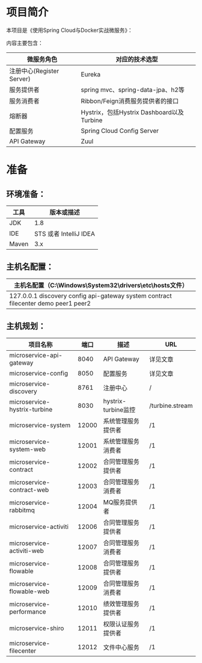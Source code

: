# 项目简介
本项目是《使用Spring Cloud与Docker实战微服务》：


内容主要包含：

| 微服务角色                                 | 对应的技术选型                              |
| ---------------------     | ------------------------------------ |
| 注册中心(Register Server)  | Eureka                               |
| 服务提供者                                  | spring mvc、spring-data-jpa、h2等       |
| 服务消费者                                  | Ribbon/Feign消费服务提供者的接口               |
| 熔断器                                          | Hystrix，包括Hystrix Dashboard以及Turbine |
| 配置服务                                      | Spring Cloud Config Server           |
| API Gateway                | Zuul                                 |



# 准备

## 环境准备：

| 工具    | 版本或描述                          |
| ----- | --------------------- |
| JDK   | 1.8                   |
| IDE   | STS 或者 IntelliJ IDEA |
| Maven | 3.x                   |

## 主机名配置：

| 主机名配置（C:\Windows\System32\drivers\etc\hosts文件） |
| ---------------------------------------- |
| 127.0.0.1 discovery config api-gateway system contract filecenter demo peer1 peer2|

## 主机规划：

| 项目名称                                     | 端口   | 描述                     | URL             |
| ---------------------------------------- | ---- | ----------------------- | ---------------  |
| microservice-api-gateway                 | 8040 | API Gateway             | 详见文章                  |
| microservice-config                      | 8050 | 配置服务                                  | 详见文章                 |
| microservice-discovery                   | 8761 | 注册中心                                  | /               |
| microservice-hystrix-turbine             | 8030 | hystrix-turbine监控            | /turbine.stream |
| microservice-system                      | 12000 | 系统管理服务提供者               | /1              |
| microservice-system-web                  | 12001 | 系统管理服务消费者               | /1              |
| microservice-contract                    | 12002 | 合同管理服务提供者               | /1              |
| microservice-contract-web                | 12003 | 合同管理服务消费者               | /1              |
| microservice-rabbitmq                    | 12004 | MQ服务提供者                          | /1              |
| microservice-activiti                    | 12006 | 合同管理服务提供者               | /1              |
| microservice-activiti-web                | 12007 | 合同管理服务消费者               | /1              |
| microservice-flowable                    | 12008 | 合同管理服务提供者               | /1              |
| microservice-flowable-web                | 12009 | 合同管理服务消费者               | /1              |
| microservice-performance                 | 12010 | 绩效管理服务提供者               | /1              |
| microservice-shiro                       | 12011 | 权限认证服务提供者               | /1              |
| microservice-filecenter                  | 12012 | 文件中心服务                           | /1              |
